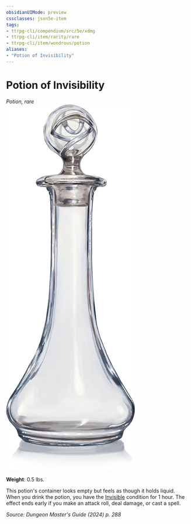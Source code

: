 ```yaml
---
obsidianUIMode: preview
cssclasses: json5e-item
tags:
- ttrpg-cli/compendium/src/5e/xdmg
- ttrpg-cli/item/rarity/rare
- ttrpg-cli/item/wondrous/potion
aliases: 
- "Potion of Invisibility"
---
```

# Potion of Invisibility
*Potion, rare*  
![](3-Compendium/items/img/potion-of-invisibility.webp#right)

**Weight**: 0.5 lbs.

This potion's container looks empty but feels as though it holds liquid. When you drink the potion, you have the [Invisible](3-Compendium/rules/conditions.md#Invisible) condition for 1 hour. The effect ends early if you make an attack roll, deal damage, or cast a spell.

*Source: Dungeon Master's Guide (2024) p. 288*